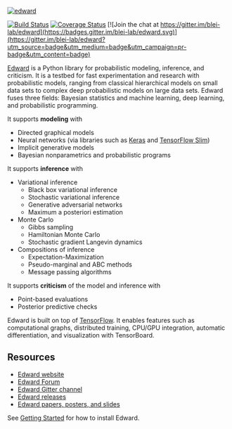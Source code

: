 [![edward](../master/docs/images/edward_200.png?raw=true)](http://edwardlib.org)

[![Build Status](https://travis-ci.org/blei-lab/edward.svg?branch=master)](https://travis-ci.org/blei-lab/edward)
[![Coverage Status](https://coveralls.io/repos/github/blei-lab/edward/badge.svg?branch=master&cacheBuster=1)](https://coveralls.io/github/blei-lab/edward?branch=master)
[![Join the chat at https://gitter.im/blei-lab/edward](https://badges.gitter.im/blei-lab/edward.svg)](https://gitter.im/blei-lab/edward?utm_source=badge&utm_medium=badge&utm_campaign=pr-badge&utm_content=badge)

[Edward](http://edwardlib.org) is a Python library for probabilistic modeling,
inference, and criticism. It is a testbed for fast experimentation and research
with probabilistic models, ranging from classical hierarchical models on small
data sets to complex deep probabilistic models on large data sets. Edward fuses
three fields: Bayesian statistics and machine learning, deep learning, and
probabilistic programming.

It supports __modeling__ with

+ Directed graphical models
+ Neural networks (via libraries such as
    [Keras](http://keras.io) and [TensorFlow
    Slim](https://github.com/tensorflow/tensorflow/tree/master/tensorflow/contrib/slim))
+ Implicit generative models
+ Bayesian nonparametrics and probabilistic programs

It supports __inference__ with

+ Variational inference
  + Black box variational inference
  + Stochastic variational inference
  + Generative adversarial networks
  + Maximum a posteriori estimation
+ Monte Carlo
  + Gibbs sampling
  + Hamiltonian Monte Carlo
  + Stochastic gradient Langevin dynamics
+ Compositions of inference
  + Expectation-Maximization
  + Pseudo-marginal and ABC methods
  + Message passing algorithms

It supports __criticism__ of the model and inference with

+ Point-based evaluations
+ Posterior predictive checks

Edward is built on top of [TensorFlow](https://www.tensorflow.org).
It enables features such as computational graphs, distributed
training, CPU/GPU integration, automatic differentiation, and
visualization with TensorBoard.

## Resources

+ [Edward website](http://edwardlib.org)
+ [Edward Forum](http://discuss.edwardlib.org)
+ [Edward Gitter channel](http://gitter.im/blei-lab/edward)
+ [Edward releases](https://github.com/blei-lab/edward/releases)
+ [Edward papers, posters, and slides](https://github.com/edwardlib/papers)

See [Getting Started](http://edwardlib.org/getting-started) for how to install Edward.
